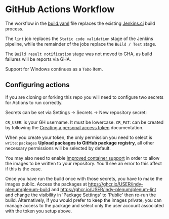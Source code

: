# GitHub Actions Workflow

The workflow in the [build.yaml](build.yaml) file replaces the existing [Jenkins.ci](../../devops/aws-codebuilg/Jenkinsfile.ci) build process.

The `lint` job replaces the `Static code validation` stage of the Jenkins pipeline, while the remainder of the jobs replace the `Build / Test` stage.

The `Build result notification` stage was not moved to GHA, as build failures will be reports via GHA.

Support for Windows continues as a `ToDo` item.

## Configuring actions

If you are cloning or forking this repo you will need to configure two secrets for Actions to run correctly.

Secrets can be set via Settings -> Secrets -> New repository secret:

`CR_USER`: is your GH username. It must be lowercase.
`CR_PAT`: can be created by following the [Creating a personal access token](https://docs.github.com/en/github/authenticating-to-github/creating-a-personal-access-token) documentation.

When you create your token, the only permission you need to select is `write:packages` **Upload packages to GitHub package registry**, all other necessary permissions will be selected by default.

You may also need to enable [Improved container support](https://docs.github.com/en/packages/guides/enabling-improved-container-support) in order to allow the images to be written to your repository. You'll see an error to this affect if this is the case.

Once you have run the build once with those secrets, you have to make the images public. Access the packages at https://ghcr.io/USER/indy-plenum/plenum-build and https://ghcr.io/USER/indy-plenum/plenum-lint and change the visibility in 'Package Settings' to 'Public' then re-run the build. Alternatively, if you would prefer to keep the images private, you can manage access to the package and select only the user account associated with the token you setup above.
